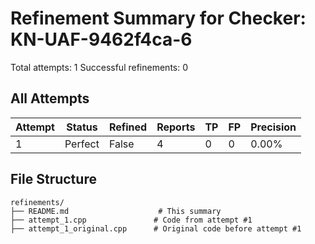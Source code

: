 # Refinement Summary for Checker: KN-UAF-9462f4ca-6

Total attempts: 1
Successful refinements: 0

## All Attempts

| Attempt | Status | Refined | Reports | TP | FP | Precision |
|---------|--------|---------|---------|----|----|----------|
| 1 | Perfect | False | 4 | 0 | 0 | 0.00% |
## File Structure

```
refinements/
├── README.md                    # This summary
├── attempt_1.cpp               # Code from attempt #1
├── attempt_1_original.cpp      # Original code before attempt #1
```
